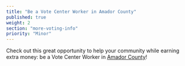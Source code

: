 ```yaml
---
title: "Be a Vote Center Worker in Amador County"
published: true
weight: 2
section: "more-voting-info"
priority: "Minor"
---
```


Check out this great opportunity to help your community while earning extra money: be a Vote Center Worker in [Amador County](https://www.amadorgov.org/home/showdocument?id=15814)!  